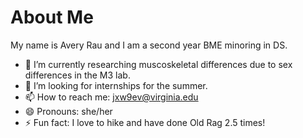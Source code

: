 # About Me 


My name is Avery Rau and I am a second year BME minoring in DS.

- 🔭 I’m currently researching muscoskeletal differences due to sex differences in the M3 lab.
- 🤔 I’m looking for internships for the summer. 
- 📫 How to reach me: jxw9ev@virginia.edu
- 😄 Pronouns: she/her
- ⚡ Fun fact: I love to hike and have done Old Rag 2.5 times!
